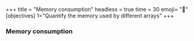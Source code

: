+++
title = "Memory consumption"
headless = true
time = 30
emoji= "📖"
[objectives]
    1="Quantify the memory used by different arrays"
+++

### Memory consumption
